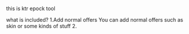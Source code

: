 this is ktr epock tool

what is included?
1.Add normal offers
 You can add normal offers such as skin or some kinds of stuff
2.
